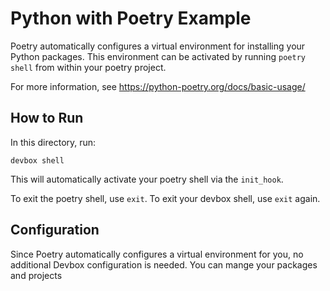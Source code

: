 # Python with Poetry Example

Poetry automatically configures a virtual environment for installing your Python packages. This environment can be activated by running `poetry shell` from within your poetry project.

For more information, see https://python-poetry.org/docs/basic-usage/

## How to Run

In this directory, run:

`devbox shell`

This will automatically activate your poetry shell via the `init_hook`.

To exit the poetry shell, use `exit`. To exit your devbox shell, use `exit` again.

## Configuration

Since Poetry automatically configures a virtual environment for you, no additional Devbox configuration is needed. You can mange your packages and projects 